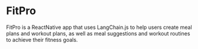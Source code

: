 # FitPro

FitPro is a ReactNative app that uses LangChain.js to help users create meal plans and workout plans, as well as meal suggestions and workout routines to achieve their fitness goals.
